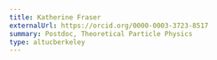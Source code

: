 ```yaml
---
title: Katherine Fraser
externalUrl: https://orcid.org/0000-0003-3723-8517
summary: Postdoc, Theoretical Particle Physics
type: altucberkeley
---
```

